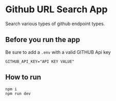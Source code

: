 # Github URL Search App

Search various types of github endpoint types.

## Before you run the app

Be sure to add a `.env` with a valid GITHUB Api key

```
GITHUB_API_KEY="API KEY VALUE"
```

## How to run

```
npm i
npm run dev
```
